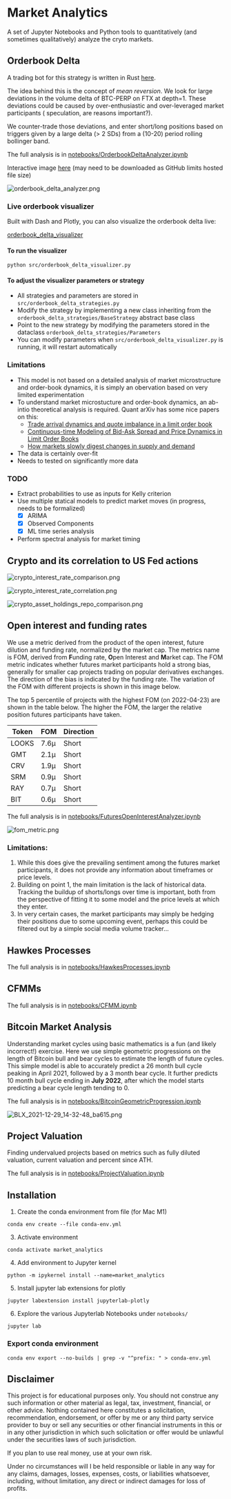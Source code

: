 # Market Analytics

A set of Jupyter Notebooks and Python tools to quantitatively (and sometimes qualitatively) analyze the cryto markets.

## Orderbook Delta

A trading bot for this strategy is written in Rust [here](https://github.com/dineshpinto/orderbook-delta-bot).

The idea behind this is the concept of _mean reversion_. We look for large deviations in the volume delta of BTC-PERP
on FTX at depth=1. These deviations could be caused by over-enthusiastic and over-leveraged market participants (
speculation, are reasons important?).

We counter-trade those deviations, and enter short/long positions based on triggers given by a large delta (> 2 SDs)
from a (10-20) period rolling bollinger band.

The full analysis is in [notebooks/OrderbookDeltaAnalyzer.ipynb](notebooks/OrderbookDeltaAnalyzer.ipynb)

Interactive image [here](images/orderbook_delta_analyzer.html) (may need to be downloaded as GitHub limits hosted file
size)

![orderbook_delta_analyzer.png](images/orderbook_delta_analyzer.png)

### Live orderbook visualizer

Built with Dash and Plotly, you can also visualize the orderbook delta live:

[orderbook_delta_visualizer](https://user-images.githubusercontent.com/15251343/173228676-470de060-7ab9-4742-b69f-7b04068ec6fe.mov)

#### To run the visualizer

```shell
python src/orderbook_delta_visualizer.py
```

#### To adjust the visualizer parameters or strategy

+ All strategies and parameters are stored in `src/orderbook_delta_strategies.py`
+ Modify the strategy by implementing a new class inheriting from the `orderbook_delta_strategies/BaseStrategy` abstract
  base class
+ Point to the new strategy by modifying the parameters stored in the dataclass `orderbook_delta_strategies/Parameters`
+ You can modify parameters when `src/orderbook_delta_visualizer.py` is running, it will restart automatically

### Limitations

+ This model is not based on a detailed analysis of market microstructure and order-book dynamics, it is simply an
  obervation based on very limited experimentation
+ To understand market microstucture and order-book dynamics, an ab-intio theoretical analysis is required. Quant arXiv
  has some nice papers on this:
    + [Trade arrival dynamics and quote imbalance in a limit order book](https://arxiv.org/pdf/1312.0514.pdf)
    + [Continuous-time Modeling of Bid-Ask Spread and Price Dynamics in Limit Order Books](https://arxiv.org/pdf/1310.1103.pdf)
    + [How markets slowly digest changes in supply and demand](https://arxiv.org/pdf/0809.0822.pdf)
+ The data is certainly over-fit
+ Needs to tested on significantly more data

### TODO

+ Extract probabilities to use as inputs for Kelly criterion
+ Use multiple statical models to predict market moves (in progress, needs to be formalized)
    - [x] ARIMA
    - [x] Observed Components
    - [x] ML time series analysis
+ Perform spectral analysis for market timing

## Crypto and its correlation to US Fed actions

![crypto_interest_rate_comparison.png](images/crypto_interest_rate_comparison.png)

![crypto_interest_rate_correlation.png](images/crypto_interest_rate_correlation.png)

![crypto_asset_holdings_repo_comparison.png](images/crypto_asset_holdings_repo_comparison.png)

## Open interest and funding rates

We use a metric derived from the product of the open interest, future dilution and funding rate, normalized by the
market cap.
The metrics name is FOM, derived from **F**unding rate, **O**pen Interest and **M**arket cap.
The FOM metric indicates whether futures market participants hold a strong bias, generally for smaller cap projects
trading on popular derivatives exchanges.
The direction of the bias is indicated by the funding rate. The variation of the FOM with different projects is shown
in this image below.

The top 5 percentile of projects with the highest FOM (on 2022-04-23) are shown in the table below.
The higher the FOM, the larger the relative position futures participants have taken.

| Token | FOM  | Direction | 
|-------|------|-----------|
| LOOKS | 7.6μ | Short     | 
| GMT   | 2.1μ | Short     | 
| CRV   | 1.9μ | Short     |
| SRM   | 0.9μ | Short     |
| RAY   | 0.7μ | Short     |
| BIT   | 0.6μ | Short     |

The full analysis is in [notebooks/FuturesOpenInterestAnalyzer.ipynb](notebooks/FuturesOpenInterestAnalyzer.ipynb)

![fom_metric.png](images/fom_metric.png)

### Limitations:

1. While this does give the prevailing sentiment among the futures market participants,
   it does not provide any information about timeframes or price levels.
2. Building on point 1, the main limitation is the lack of historical data. Tracking the buildup of shorts/longs over
   time is important,
   both from the perspective of fitting it to some model and the price levels at which they enter.
3. In very certain cases, the market participants may simply be hedging their positions due to some upcoming event,
   perhaps this could be filtered out by a simple social media volume tracker...

## Hawkes Processes

The full analysis is in [notebooks/HawkesProcesses.ipynb](notebooks/HawkesProcesses.ipynb)

## CFMMs

The full analysis is in [notebooks/CFMM.ipynb](notebooks/CFMM.ipynb)

## Bitcoin Market Analysis

Understanding market cycles using basic mathematics is a fun (and likely incorrect!) exercise. Here we use simple
geometric progressions on the length of Bitcoin bull and bear
cycles to estimate the length of future cycles. This simple model is able to accurately predict a 26 month bull cycle
peaking in April 2021, followed
by a 3 month bear cycle. It further predicts 10 month bull cycle ending in **July 2022**, after which the model starts
predicting a bear cycle length tending to 0.

The full analysis is in [notebooks/BitcoinGeometricProgression.ipynb](notebooks/BitcoinGeometricProgression.ipynb)

![BLX_2021-12-29_14-32-48_ba615.png](images/BLX_2021-12-29_14-32-48_ba615.png)

## Project Valuation

Finding undervalued projects based on metrics such as fully diluted valuation, current valuation and percent since ATH.

The full analysis is in [notebooks/ProjectValuation.ipynb](notebooks/ProjectValuation.ipynb)

## Installation

1. Create the conda environment from file (for Mac M1)

```shell
conda env create --file conda-env.yml
```

3. Activate environment

```shell
conda activate market_analytics
```

4. Add environment to Jupyter kernel

```shell
python -m ipykernel install --name=market_analytics
```

5. Install jupyter lab extensions for plotly

```shell
jupyter labextension install jupyterlab-plotly
```

6. Explore the various Jupyterlab Notebooks under `notebooks/`

```shell
jupyter lab
```

### Export conda environment

```shell
conda env export --no-builds | grep -v "^prefix: " > conda-env.yml
```

## Disclaimer

This project is for educational purposes only. You should not construe any such information or other material as legal,
tax, investment, financial, or other advice. Nothing contained here constitutes a solicitation, recommendation,
endorsement, or offer by me or any third party service provider to buy or sell any securities or other financial
instruments in this or in any other jurisdiction in which such solicitation or offer would be unlawful under the
securities laws of such jurisdiction.

If you plan to use real money, use at your own risk.

Under no circumstances will I be held responsible or liable in any way for any claims, damages, losses, expenses, costs,
or liabilities whatsoever, including, without limitation, any direct or indirect damages for loss of profits.
